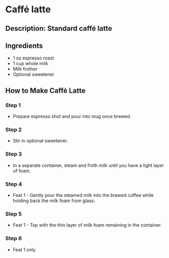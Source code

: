 # Caffé latte

## Description: Standard caffé latte

## Ingredients

- 1 oz espresso roast
- 1 cup whole milk
- Milk frother
- Optional sweetener

## How to Make Caffè Latte

### Step 1

- Prepare espresso shot and pour into mug once brewed.

### Step 2

- Stir in optional sweetener.

### Step 3

- In a separate container, steam and froth milk until you have a light layer of foam.

### Step 4

- Feat 1 - Gently pour the steamed milk into the brewed coffee while holding back the milk foam from glass.

### Step 5

- Feat 1 - Top with the thin layer of milk foam remaining in the container.

### Step 6

- Feat 1 only